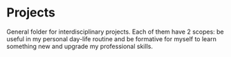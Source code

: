 # Projects
General folder for interdisciplinary projects. 
Each of them have 2 scopes: be useful in my personal day-life routine and be formative for myself to learn something new and upgrade my professional skills.
